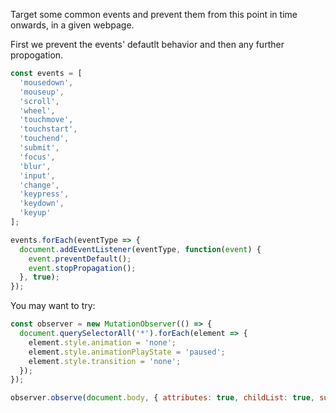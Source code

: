 Target some common events and prevent them from this point in time onwards, in a given webpage.

First we prevent the events' defautlt behavior and then any further propogation.

```js
const events = [
  'mousedown',
  'mouseup',
  'scroll',
  'wheel',
  'touchmove',
  'touchstart',
  'touchend',
  'submit',
  'focus',
  'blur',
  'input',
  'change',
  'keypress',
  'keydown',
  'keyup'
];

events.forEach(eventType => {
  document.addEventListener(eventType, function(event) {
    event.preventDefault();
    event.stopPropagation();
  }, true);
});
```

You may want to try:

```js
const observer = new MutationObserver(() => {
  document.querySelectorAll('*').forEach(element => {
    element.style.animation = 'none';
    element.style.animationPlayState = 'paused';
    element.style.transition = 'none';
  });
});

observer.observe(document.body, { attributes: true, childList: true, subtree: true });
```
